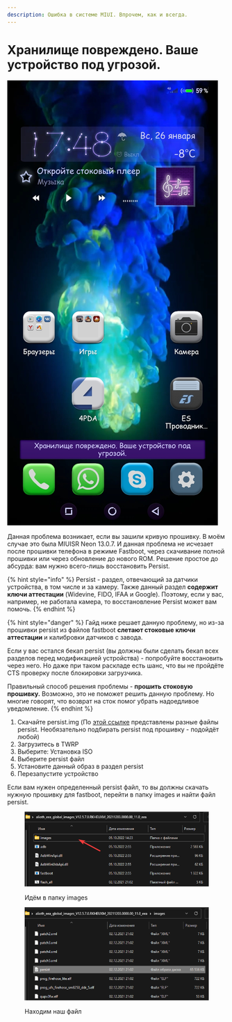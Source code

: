 ```yaml
---
description: Ошибка в системе MIUI. Впрочем, как и всегда.
---
```


# Хранилище повреждено. Ваше устройство под угрозой.

![](<../.gitbook/assets/image (20).png>)

Данная проблема возникает, если вы зашили кривую прошивку. В моём случае это была MIUISR Neon 13.0.7. И данная проблема не исчезает после прошивки телефона в режиме Fastboot, через скачивание полной прошивки или через обновление до нового ROM. Решение простое до абсурда: вам нужно всего-лишь восстановить Persist.

{% hint style="info" %}
Persist - раздел, отвечающий за датчики устройства, в том числе и за камеру. Также данный раздел **содержит ключи аттестации** (Widevine, FIDO, IFAA и Google). Поэтому, если у вас, например, не работала камера, то восстановление Persist может вам помочь.
{% endhint %}

{% hint style="danger" %}
Гайд ниже решает данную проблему, но из-за прошивки persist из файлов fastboot **слетают стоковые ключи аттестации** и калибровки датчиков с завода.

Если у вас остался бекап persist (вы должны были сделать бекап всех разделов перед модификацией устройства) - попробуйте восстановить через него. Но даже при таком раскладе есть шанс, что вы не пройдёте CTS проверку после блокировки загрузчика.

Правильный способ решения проблемы - **прошить стоковую прошивку.** Возможно, это не поможет решить данную проблему. Но многие говорят, что возврат на сток помог убрать надоедливое уведомление.
{% endhint %}

1. Скачайте persist.img (По [этой ссылке](https://disk.yandex.ru/d/3IP3vjZGQCcb2g) представлены разные файлы persist. Необязательно подбирать persist под прошивку - подойдёт любой)
2. Загрузитесь в TWRP
3. Выберите: Установка ISO
4. Выберите persist файл
5. Установите данный образ в раздел persist
6. Перезапустите устройство

Если вам нужен определенный persist файл, то вы должны скачать нужную прошивку для fastboot, перейти в папку images и найти файл persist.

<figure><img src="../.gitbook/assets/image (19).png" alt=""><figcaption><p>Идём в папку images</p></figcaption></figure>

<figure><img src="../.gitbook/assets/image (8).png" alt=""><figcaption><p>Находим наш файл</p></figcaption></figure>
